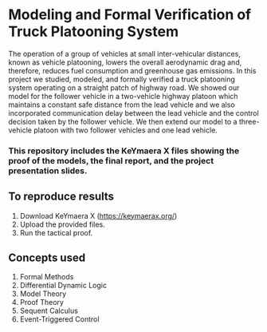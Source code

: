 # Modeling and Formal Verification of Truck Platooning System

The operation of a group of vehicles at small inter-vehicular distances, known as vehicle platooning, lowers the overall aerodynamic drag and, therefore, reduces fuel consumption
and greenhouse gas emissions. In this project we studied, modeled, and formally verified a truck platooning system operating on a straight patch of highway road. We showed our 
model for the follower vehicle in a two-vehicle highway platoon which maintains a constant safe distance from the lead vehicle and we also incorporated communication delay 
between the lead vehicle and the control decision taken by the follower vehicle. We then extend our model to a three-vehicle platoon with two follower vehicles and one lead 
vehicle.

### This repository includes the KeYmaera X files showing the proof of the models, the final report, and the project presentation slides.

## To reproduce results

1. Download KeYmaera X (https://keymaerax.org/)
2. Upload the provided files.
3. Run the tactical proof.

## Concepts used

1. Formal Methods
2. Differential Dynamic Logic
3. Model Theory
4. Proof Theory
5. Sequent Calculus
6. Event-Triggered Control
